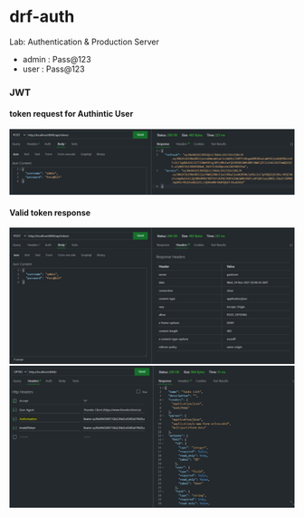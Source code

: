 # drf-auth
Lab: Authentication &amp; Production Server



- admin :  Pass@123
- user  :  Pass@123


### JWT 

#### token request for Authintic User
![Valid](token.JPG)

#### Valid token response
![Valid](valid_token.JPG)
![Valid1](validToken.jpg)
